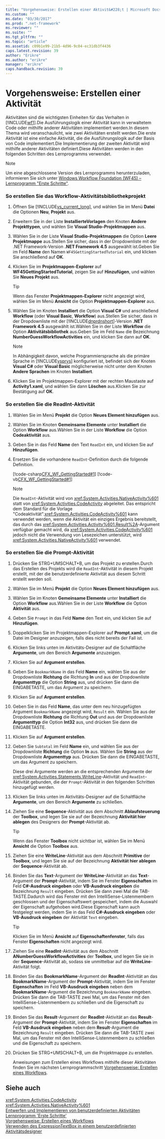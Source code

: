 ```yaml
---
title: "Vorgehensweise: Erstellen einer Aktivit&#228;t | Microsoft Docs"
ms.custom: ""
ms.date: "03/30/2017"
ms.prod: ".net-framework"
ms.reviewer: ""
ms.suite: ""
ms.tgt_pltfrm: ""
ms.topic: "article"
ms.assetid: c09b1e99-21b5-4d96-9c04-ec31db3f4436
caps.latest.revision: 39
author: "Erikre"
ms.author: "erikre"
manager: "erikre"
caps.handback.revision: 39
---
```

# Vorgehensweise: Erstellen einer Aktivit&#228;t
Aktivitäten sind die wichtigsten Einheiten für das Verhalten in [!INCLUDE[wf1](../../../includes/wf1-md.md)].Die Ausführungslogik einer Aktivität kann in verwaltetem Code oder mithilfe anderer Aktivitäten implementiert werden.In diesem Thema wird veranschaulicht, wie zwei Aktivitäten erstellt werden.Die erste Aktivität ist eine einfache Aktivität, die die Ausführungslogik auf der Basis von Code implementiert.Die Implementierung der zweiten Aktivität wird mithilfe anderer Aktivitäten definiert.Diese Aktivitäten werden in den folgenden Schritten des Lernprogramms verwendet.  
  
> [!NOTE]
>  Um eine abgeschlossene Version des Lernprogramms herunterzuladen, informieren Sie sich unter [Windows Workflow Foundation \(WF45\) – Lernprogramm "Erste Schritte"](http://go.microsoft.com/fwlink/?LinkID=248976).  
  
### So erstellen Sie das Workflow\-Aktivitätsbibliothekprojekt  
  
1.  Öffnen Sie [!INCLUDE[vs_current_long](../../../includes/vs-current-long-md.md)], und wählen Sie im Menü **Datei** die Optionen **Neu**, **Projekt** aus.  
  
2.  Erweitern Sie in der Liste **InstallierteVorlagen** den Knoten **Andere Projekttypen**, und wählen Sie **Visual Studio\-Projektmappen** aus.  
  
3.  Wählen Sie in der Liste **Visual Studio\-Projektmappen** die Option **Leere Projektmappe** aus.Stellen Sie sicher, dass in der Dropdownliste mit der .NET Framework\-Version **.NET Framework 4.5** ausgewählt ist.Geben Sie im Feld **Name** den Namen `WF45GettingStartedTutorial` ein, und klicken Sie anschließend auf **OK**.  
  
4.  Klicken Sie im **Projektmappen\-Explorer** auf **WF45GettingStartedTutorial**, zeigen Sie auf **Hinzufügen**, und wählen Sie **Neues Projekt** aus.  
  
    > [!TIP]
    >  Wenn das Fenster **Projektmappen\-Explorer** nicht angezeigt wird, wählen Sie im Menü **Ansicht** die Option **Projektmappen\-Explorer** aus.  
  
5.  Wählen Sie im Knoten **Installiert** die Option **Visual C\#** und anschließend **Workflow** \(oder **Visual Basic**, **Workflow**\) aus.Stellen Sie sicher, dass in der Dropdownliste mit der [!INCLUDE[dnprdnshort](../../../includes/dnprdnshort-md.md)]\-Version **.NET Framework 4.5** ausgewählt ist.Wählen Sie in der Liste **Workflow** die Option **Aktivitätsbibliothek** aus.Geben Sie im Feld `Name` die Bezeichnung **NumberGuessWorkflowActivities** ein, und klicken Sie dann auf **OK**.  
  
    > [!NOTE]
    >  In Abhängigkeit davon, welche Programmiersprache als die primäre Sprache in [!INCLUDE[vsprvs](../../../includes/vsprvs-md.md)] konfiguriert ist, befindet sich der Knoten **Visual C\#** oder **Visual Basic** möglicherweise nicht unter dem Knoten **Andere Sprachen** im Knoten **Installiert**.  
  
6.  Klicken Sie im Projektmappen\-Explorer mit der rechten Maustaste auf **Activity1.xaml**, und wählen Sie dann **Löschen** aus.Klicken Sie zur Bestätigung auf **OK**.  
  
### So erstellen Sie die ReadInt\-Aktivität  
  
1.  Wählen Sie im Menü **Projekt** die Option **Neues Element hinzufügen** aus.  
  
2.  Wählen Sie im Knoten **Gemeinsame Elemente** unter **Installiert** die Option **Workflow** aus.Wählen Sie in der Liste **Workflow** die Option **Codeaktivität** aus.  
  
3.  Geben Sie in das Feld **Name** den Text `ReadInt` ein, und klicken Sie auf **Hinzufügen**.  
  
4.  Ersetzen Sie die vorhandene `ReadInt`\-Definition durch die folgende Definition.  
  
     [!code-csharp[CFX_WF_GettingStarted#1](../../../samples/snippets/csharp/VS_Snippets_CFX/cfx_wf_gettingstarted/cs/readint.cs#1)]
     [!code-vb[CFX_WF_GettingStarted#1](../../../samples/snippets/visualbasic/VS_Snippets_CFX/cfx_wf_gettingstarted/vb/readint.vb#1)]  
  
    > [!NOTE]
    >  Die `ReadInt`\-Aktivität wird von <xref:System.Activities.NativeActivity%601> statt von <xref:System.Activities.CodeActivity> abgeleitet. Das entspricht dem Standard für die Vorlage "Codeaktivität".<xref:System.Activities.CodeActivity%601> kann verwendet werden, wenn die Aktivität ein einziges Ergebnis bereitstellt, das durch das <xref:System.Activities.Activity%601.Result%2A>\-Argument verfügbar gemacht wird, da <xref:System.Activities.CodeActivity%601> jedoch nicht die Verwendung von Lesezeichen unterstützt, wird <xref:System.Activities.NativeActivity%601> verwendet.  
  
### So erstellen Sie die Prompt\-Aktivität  
  
1.  Drücken Sie STRG\+UMSCHALT\+B, um das Projekt zu erstellen.Durch das Erstellen des Projekts wird die `ReadInt`\-Aktivität in diesem Projekt erstellt, mit der die benutzerdefinierte Aktivität aus diesem Schritt erstellt werden soll.  
  
2.  Wählen Sie im Menü **Projekt** die Option **Neues Element hinzufügen** aus.  
  
3.  Wählen Sie im Knoten **Gemeinsame Elemente** unter **Installiert** die Option **Workflow** aus.Wählen Sie in der Liste **Workflow** die Option **Aktivität** aus.  
  
4.  Geben Sie `Prompt` in das Feld **Name** den Text ein, und klicken Sie auf **Hinzufügen**.  
  
5.  Doppelklicken Sie im Projektmappen\-Explorer auf **Prompt.xaml**, um die Datei im Designer anzuzeigen, falls dies nicht bereits der Fall ist.  
  
6.  Klicken Sie links unten im Aktivitäts\-Designer auf die Schaltfläche **Argumente**, um den Bereich **Argumente** anzuzeigen.  
  
7.  Klicken Sie auf **Argument erstellen**.  
  
8.  Geben Sie `BookmarkName` in das Feld **Name** ein, wählen Sie aus der Dropdownliste **Richtung** die Richtung **In** und aus der Dropdownliste **Argumenttyp** die Option **String** aus, und drücken Sie dann die EINGABETASTE, um das Argument zu speichern.  
  
9. Klicken Sie auf **Argument erstellen**.  
  
10. Geben Sie in das Feld **Name**, das unter dem neu hinzugefügten Argument `BookmarkName` angezeigt wird, `Result` ein. Wählen Sie aus der Dropdownliste **Richtung** die Richtung **Out** und aus der Dropdownliste **Argumenttyp** die Option **Int32** aus, und drücken Sie dann die EINGABETASTE.  
  
11. Klicken Sie auf **Argument erstellen**.  
  
12. Geben Sie `Subtotal` im Feld **Name** ein, und wählen Sie aus der Dropdownliste **Richtung** die Option **In** aus. Wählen Sie **String** aus der Dropdownliste **Argumenttyp** aus. Drücken Sie dann die EINGABETASTE, um das Argument zu speichern.  
  
     Diese drei Argumente werden an die entsprechenden Argumente der <xref:System.Activities.Statements.WriteLine>\-Aktivität und `ReadInt`\-Aktivität gebunden, die der `Prompt`\-Aktivität in den folgenden Schritten hinzugefügt werden.  
  
13. Klicken Sie links unten im Aktivitäts\-Designer auf die Schaltfläche **Argumente**, um den Bereich **Argumente** zu schließen.  
  
14. Ziehen Sie eine **Sequence**\-Aktivität aus dem Abschnitt **Ablaufsteuerung** der **Toolbox**, und legen Sie sie auf der Bezeichnung **Aktivität hier ablegen** des Designers der **Prompt**\-Aktivität ab.  
  
    > [!TIP]
    >  Wenn das Fenster **Toolbox** nicht sichtbar ist, wählen Sie im Menü **Ansicht** die Option **Toolbox** aus.  
  
15. Ziehen Sie eine **WriteLine**\-Aktivität aus dem Abschnitt **Primitive** der **Toolbox**, und legen Sie sie auf der Bezeichnung **Aktivität hier ablegen** der **Sequence**\-Aktivität ab.  
  
16. Binden Sie das **Text**\-Argument der **WriteLine**\-Aktivität an das **Text**\-Argument der **Prompt**\-Aktivität, indem Sie im Fenster **Eigenschaften** im Feld **C\#\-Ausdruck eingeben** oder **VB\-Ausdruck eingeben** die Bezeichnung `Result` eingeben. Drücken Sie dann zwei Mal die TAB\-TASTE.Dadurch wird das Fenster mit den IntelliSense\-Listenmembern geschlossen und der Eigenschaftswert gespeichert, indem die Auswahl der Eigenschaft aufgehoben wird.Diese Eigenschaft kann auch festgelegt werden, indem Sie in das Feld **C\#\-Ausdruck eingeben** oder **VB\-Ausdruck eingeben** der Aktivität `Text` eingeben.  
  
    > [!TIP]
    >  Klicken Sie im Menü **Ansicht** auf **Eigenschaftenfenster**, falls das Fenster **Eigenschaften** nicht angezeigt wird.  
  
17. Ziehen Sie eine **ReadInt**\-Aktivität aus dem Abschnitt **ANumberGuessWorkflowActivities** der **Toolbox**, und legen Sie sie in der **Sequence**\-Aktivität ab, sodass sie unmittelbar auf die **WriteLine**\-Aktivität folgt.  
  
18. Binden Sie das **BookmarkName**\-Argument der **ReadInt**\-Aktivität an das **BookmarkName**\-Argument der **Prompt**\-Aktivität, indem Sie im Fenster **Eigenschaften** im Feld **VB\-Ausdruck eingeben** neben dem **BookmarkName**\-Argument die Bezeichnung `BookmarkName` eingeben. Drücken Sie dann die TAB\-TASTE zwei Mal, um das Fenster mit den IntelliSense\-Listenmembern zu schließen und die Eigenschaft zu speichern.  
  
19. Binden Sie das **Result**\-Argument der **ReadInt**\-Aktivität an das **Result**\-Argument der **Prompt**\-Aktivität, indem Sie im Fenster **Eigenschaften** im Feld **VB\-Ausdruck eingeben** neben dem **Result**\-Argument die Bezeichnung `Result` eingeben. Drücken Sie dann die TAB\-TASTE zwei Mal, um das Fenster mit den IntelliSense\-Listenmembern zu schließen und die Eigenschaft zu speichern.  
  
20. Drücken Sie STRG\+UMSCHALT\+B, um die Projektmappe zu erstellen.  
  
     Anweisungen zum Erstellen eines Workflows mithilfe dieser Aktivitäten finden Sie im nächsten Lernprogrammschritt [Vorgehensweise: Erstellen eines Workflows](../../../docs/framework/windows-workflow-foundation//how-to-create-a-workflow.md).  
  
## Siehe auch  
 <xref:System.Activities.CodeActivity>   
 <xref:System.Activities.NativeActivity%601>   
 [Entwerfen und Implementieren von benutzerdefinierten Aktivitäten](../../../docs/framework/windows-workflow-foundation//designing-and-implementing-custom-activities.md)   
 [Lernprogramm 'Erste Schritte'](../../../docs/framework/windows-workflow-foundation//getting-started-tutorial.md)   
 [Vorgehensweise: Erstellen eines Workflows](../../../docs/framework/windows-workflow-foundation//how-to-create-a-workflow.md)   
 [Verwenden des ExpressionTextBox in einem benutzerdefinierten Aktivitätsdesigner](../../../docs/framework/windows-workflow-foundation/samples/using-the-expressiontextbox-in-a-custom-activity-designer.md)